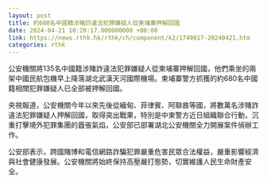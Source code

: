 ```yaml
---
layout: post
title: 約680名中國籍涉賭詐違法犯罪嫌疑人從柬埔寨押解回國
date: 2024-04-21 10:20:17.000000000 +08:00
link: https://news.rthk.hk/rthk/ch/component/k2/1749817-20240421.htm
categories: rthk
---
```


公安機關將135名中國籍涉賭詐違法犯罪嫌疑人從柬埔寨押解回國，他們乘坐的兩架中國民航包機早上降落湖北武漢天河國際機場。柬埔寨警方抓獲的約680名中國籍相關犯罪嫌疑人已全部被押解回國。

央視報道，公安機關今年以來先後從緬甸、菲律賓、阿聯酋等國，將數萬名涉賭詐違法犯罪嫌疑人押解回國，取得突出戰果，特別是中柬警方近日組織聯合行動，沉重打擊境外犯罪集團的囂張氣焰，公安部已部署湖北公安機關全力開展案件偵辦工作。

公安部表示，跨國賭博和電信網路詐騙犯罪嚴重危害民眾合法權益，嚴重影響經濟與社會健康發展。公安機關將始終保持高壓嚴打態勢，切實維護人民生命財產安全。
